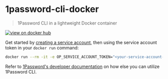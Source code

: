 # 1password-cli-docker

> 1Password CLI in a lightweight Docker container

[![view on docker hub](https://badgen.net/docker/pulls/kamaranl/1password-cli?icon=docker&label=pulls)](https://hub.docker.com/r/kamaranl/1password-cli)

Get started by [creating a service account](https://developer.1password.com/docs/service-accounts/get-started/#create-a-service-account), then using the service account token in your `docker run` command:

```bash
docker run --rm -it -e OP_SERVICE_ACCOUNT_TOKEN="<your-service-account-token>" kamaranl/1password-cli user get --me
```

Refer to [1Password's developer documentation](https://developer.1password.com/docs/cli/use-cases) on how else you can utilize 1Password CLI.
